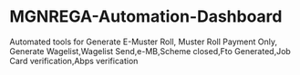 # MGNREGA-Automation-Dashboard
Automated tools for Generate E-Muster Roll, Muster Roll Payment Only, Generate Wagelist,Wagelist Send,e-MB,Scheme closed,Fto Generated,Job Card verification,Abps verification 
